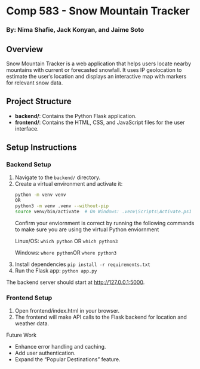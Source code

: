 # Comp 583 - Snow Mountain Tracker

### By: Nima Shafie, Jack Konyan, and Jaime Soto

## Overview
Snow Mountain Tracker is a web application that helps users locate nearby mountains with current or forecasted snowfall. It uses IP geolocation to estimate the user’s location and displays an interactive map with markers for relevant snow data.

## Project Structure
- **backend/**: Contains the Python Flask application.
- **frontend/**: Contains the HTML, CSS, and JavaScript files for the user interface.

## Setup Instructions

### Backend Setup
1. Navigate to the `backend/` directory.
2. Create a virtual environment and activate it:
   ```bash
   python -m venv venv
   OR
   python3 -m venv .venv --without-pip
   source venv/bin/activate  # On Windows: .venv\Scripts\Activate.ps1
   ```
   Confirm your enviornment is correct by running the following commands to make sure you are using the virtual Python enviornment<p>
   Linux/OS: ```which python``` OR ```which python3```<p>
   Windows: ```where python```OR ```where python3```<p>
3. Install dependencies
    ```pip install -r requirements.txt```
4. Run the Flask app:
    ```python app.py```

The backend server should start at http://127.0.0.1:5000.

### Frontend Setup
1. Open frontend/index.html in your browser.
2. The frontend will make API calls to the Flask backend for location and weather data.

Future Work
- Enhance error handling and caching.
- Add user authentication.
- Expand the “Popular Destinations” feature.
